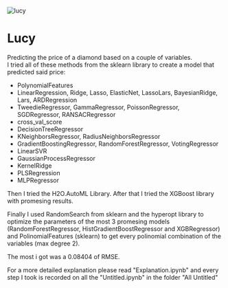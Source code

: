 ![lucy](https://github.com/DiegoCefalo/Lucy/blob/main/img/Lucy_diamonds.jpg)
# Lucy
Predicting the price of a diamond based on a couple of variables.  
I tried all of these methods from the sklearn library to create a model that predicted said price:
- PolynomialFeatures
- LinearRegression, Ridge, Lasso, ElasticNet, LassoLars, BayesianRidge, Lars, ARDRegression
- TweedieRegressor, GammaRegressor, PoissonRegressor, SGDRegressor, RANSACRegressor
- cross_val_score
- DecisionTreeRegressor
- KNeighborsRegressor, RadiusNeighborsRegressor
- GradientBoostingRegressor, RandomForestRegressor, VotingRegressor
- LinearSVR
- GaussianProcessRegressor
- KernelRidge
- PLSRegression
- MLPRegressor  
</a>
Then I tried the H2O.AutoML Library.  
After that I tried the XGBoost library with promesing results.  

Finally I used RandomSearch from sklearn and the hyperopt library to optimize the parameters of the most 3 promesing models (RandomForestRegressor, HistGradientBoostRegressor and XGBRegressor) and PolinomialFeatures (sklearn) to get every polinomial combination of the variables (max degree 2).  

The most i got was a 0.08404 of RMSE.

For a more detailed explanation please read "Explanation.ipynb" and every step I took is recorded on all the "Untitled.ipynb" in the folder "All Untitled"